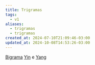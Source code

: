 ```yaml
---
title: Trigramas
tags:
  - v1
aliases:
  - trigramas
  - trigramas
created_at: 2024-07-10T21:09:46-03:00
updated_at: 2024-10-08T14:53:26-03:00
---
```


[Bigrama](../../../../atomos/2024/07/10/Taoismo_Bigrama.md)
[Yin](Taoismo_Yin.md) e [Yang](Taoismo_Yang.md)